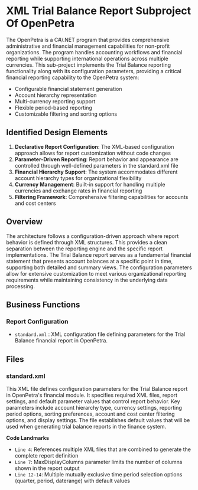 # XML Trial Balance Report Subproject Of OpenPetra

The OpenPetra is a C#/.NET program that provides comprehensive administrative and financial management capabilities for non-profit organizations. The program handles accounting workflows and financial reporting while supporting international operations across multiple currencies. This sub-project implements the Trial Balance reporting functionality along with its configuration parameters, providing a critical financial reporting capability to the OpenPetra system:

- Configurable financial statement generation
- Account hierarchy representation
- Multi-currency reporting support
- Flexible period-based reporting
- Customizable filtering and sorting options

## Identified Design Elements

1. **Declarative Report Configuration**: The XML-based configuration approach allows for report customization without code changes
2. **Parameter-Driven Reporting**: Report behavior and appearance are controlled through well-defined parameters in the standard.xml file
3. **Financial Hierarchy Support**: The system accommodates different account hierarchy types for organizational flexibility
4. **Currency Management**: Built-in support for handling multiple currencies and exchange rates in financial reporting
5. **Filtering Framework**: Comprehensive filtering capabilities for accounts and cost centers

## Overview
The architecture follows a configuration-driven approach where report behavior is defined through XML structures. This provides a clean separation between the reporting engine and the specific report implementations. The Trial Balance report serves as a fundamental financial statement that presents account balances at a specific point in time, supporting both detailed and summary views. The configuration parameters allow for extensive customization to meet various organizational reporting requirements while maintaining consistency in the underlying data processing.

## Business Functions

### Report Configuration
- `standard.xml` : XML configuration file defining parameters for the Trial Balance financial report in OpenPetra.

## Files
### standard.xml

This XML file defines configuration parameters for the Trial Balance report in OpenPetra's financial module. It specifies required XML files, report settings, and default parameter values that control report behavior. Key parameters include account hierarchy type, currency settings, reporting period options, sorting preferences, account and cost center filtering options, and display settings. The file establishes default values that will be used when generating trial balance reports in the finance system.

 **Code Landmarks**
- `Line 4`: References multiple XML files that are combined to generate the complete report definition
- `Line 7`: MaxDisplayColumns parameter limits the number of columns shown in the report output
- `Line 12-14`: Multiple mutually exclusive time period selection options (quarter, period, daterange) with default values

[Generated by the Sage AI expert workbench: 2025-03-30 02:22:57  https://sage-tech.ai/workbench]: #